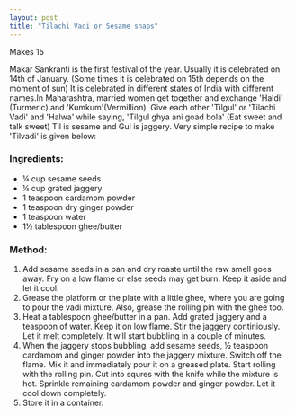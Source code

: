 ```yaml
---
layout: post
title: "Tilachi Vadi or Sesame snaps"
---
```



Makes 15

Makar Sankranti is the first festival of the year. Usually it is celebrated on 14th of January. (Some times it is celebrated on 15th depends on the moment of sun) It is celebrated in different states of India with different names.In Maharashtra, married women get together and exchange 'Haldi' (Turmeric) and 'Kumkum'(Vermillion). Give each other 'Tilgul' or 'Tilachi Vadi' and 'Halwa' while saying, 'Tilgul ghya ani goad bola' (Eat sweet and talk sweet)  Til is sesame and Gul is jaggery. Very simple recipe to make 'Tilvadi' is given below:

### Ingredients:
* ¼ cup sesame seeds
* ¼ cup grated jaggery
* 1 teaspoon cardamom powder
* 1 teaspoon dry ginger powder
* 1 teaspoon water
* 1½ tablespoon ghee/butter

### Method:
1. Add sesame seeds in a pan and dry roaste until the raw smell goes away. Fry on a low flame or else seeds may get burn. Keep it aside and let it cool.
2. Grease the platform or the plate with a little ghee, where you are going to pour the vadi mixture. Also, grease the rolling pin with the ghee too. 
3. Heat a tablespoon ghee/butter in a pan. Add grated jaggery and a teaspoon of water. Keep it on low flame. Stir the jaggery continiously. Let it melt completely. It will start bubbling in a couple of minutes. 
4. When the jaggery stops bubbling, add sesame seeds, ½ teaspoon cardamom and ginger powder into the jaggery mixture. Switch off the flame. Mix it and immediately pour it on a greased plate. Start rolling with the rolling pin. Cut into squres with the knife while the mixture is hot. Sprinkle remaining cardamom powder and ginger powder. Let it cool down completely. 
5. Store it in a container.